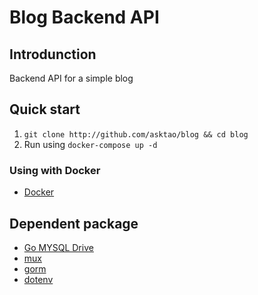 # Blog Backend API

## Introdunction
Backend API for a simple blog

## Quick start

1. `git clone http://github.com/asktao/blog && cd blog`
2. Run using `docker-compose up -d`





### Using with Docker
* [Docker](https://www.docker.com)



## Dependent package
* [Go MYSQL Drive](github.com/go-sql-driver/mysql)
* [mux](github.com/gorilla/mux)
* [gorm](https://github.com/jinzhu/gorm)
* [dotenv](https://github.com/joho/godotenv)
